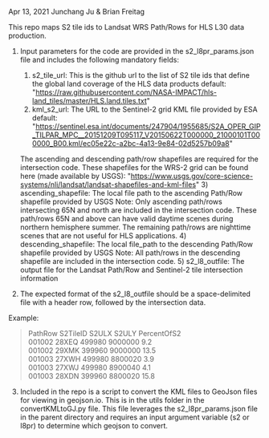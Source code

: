 Apr 13, 2021
Junchang Ju & Brian Freitag

This repo maps S2 tile ids to Landsat WRS Path/Rows for HLS L30 data production.

1. Input parameters for the code are provided in the s2_l8pr_params.json file and includes the following mandatory fields:
   1) s2_tile_url: This is the github url to the list of S2 tile ids that define the global land coverage of the HLS data products
      default: "https://raw.githubusercontent.com/NASA-IMPACT/hls-land_tiles/master/HLS.land.tiles.txt"
   2) kml_s2_url: The URL to the Sentinel-2 grid KML file provided by ESA
      default: "https://sentinel.esa.int/documents/247904/1955685/S2A_OPER_GIP_TILPAR_MPC__20151209T095117_V20150622T000000_21000101T000000_B00.kml/ec05e22c-a2bc-4a13-9e84-02d5257b09a8"

   The ascending and descending path/row shapefiles are required for the intersection code. These shapefiles for the WRS-2 grid can be found here (made available by USGS): "https://www.usgs.gov/core-science-systems/nli/landsat/landsat-shapefiles-and-kml-files"
   3) ascending_shapefile: The local file path to the ascending Path/Row shapefile provided by USGS
      Note: Only ascending path/rows intersecting 65N and north are included in the intersection code. These path/rows 65N and above can have valid daytime scenes during northern hemisphere summer. The remaining path/rows are nighttime scenes that are not useful for HLS applications.
   4) descending_shapefile: The local file_path to the descending Path/Row shapefile provided by USGS
      Note: All path/rows in the descending shapefile are included in the intersection code.
   5) s2_l8_outfile: The output file for the Landsat Path/Row and Sentinel-2 tile intersection information

2. The expected format of the s2_l8_outfile should be a space-delimited file with a header row, followed by the intersection data. 

Example:

> PathRow S2TileID S2ULX S2ULY PercentOfS2\
> 001002 28XEQ 499980 9000000 9.2\
> 001002 29XMK 399960 9000000 13.5\
> 001003 27XWH 499980 8800020 3.9\
> 001003 27XWJ 499980 8900040 4.1\
> 001003 28XDN 399960 8800020 15.8

3) Included in the repo is a script to convert the KML files to GeoJson files for viewing in geojson.io. This is in the utils folder in the convertKMLtoGJ.py file. This file leverages the s2_l8pr_params.json file in the parent directory and requires an input argument variable (s2 or l8pr) to determine which geojson to convert. 
